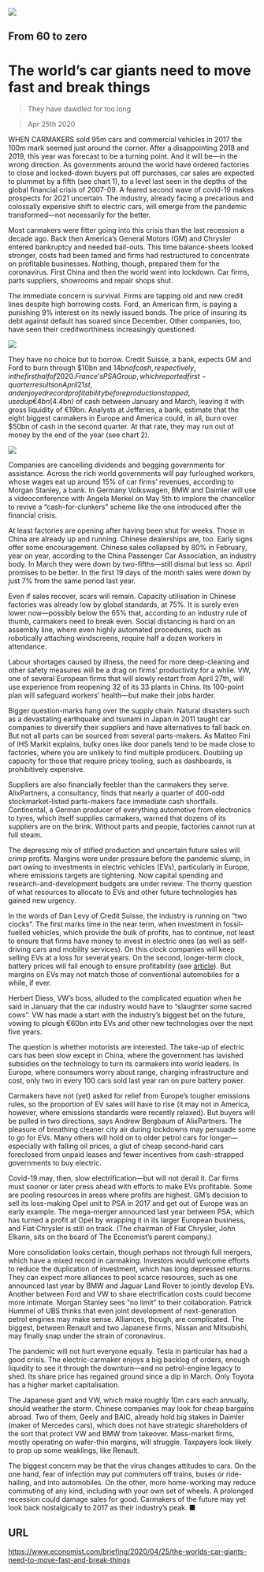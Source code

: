![](./images/20200425_BBP001_1.jpg)

## From 60 to zero

# The world’s car giants need to move fast and break things

> They have dawdled for too long

> Apr 25th 2020

WHEN CARMAKERS sold 95m cars and commercial vehicles in 2017 the 100m mark seemed just around the corner. After a disappointing 2018 and 2019, this year was forecast to be a turning point. And it will be—in the wrong direction. As governments around the world have ordered factories to close and locked-down buyers put off purchases, car sales are expected to plummet by a fifth (see chart 1), to a level last seen in the depths of the global financial crisis of 2007-09. A feared second wave of covid-19 makes prospects for 2021 uncertain. The industry, already facing a precarious and colossally expensive shift to electric cars, will emerge from the pandemic transformed—not necessarily for the better.

Most carmakers were fitter going into this crisis than the last recession a decade ago. Back then America’s General Motors (GM) and Chrysler entered bankruptcy and needed bail-outs. This time balance-sheets looked stronger, costs had been tamed and firms had restructured to concentrate on profitable businesses. Nothing, though, prepared them for the coronavirus. First China and then the world went into lockdown. Car firms, parts suppliers, showrooms and repair shops shut.

The immediate concern is survival. Firms are tapping old and new credit lines despite high borrowing costs. Ford, an American firm, is paying a punishing 9% interest on its newly issued bonds. The price of insuring its debt against default has soared since December. Other companies, too, have seen their creditworthiness increasingly questioned.

![](./images/20200425_BBC326_0.png)

They have no choice but to borrow. Credit Suisse, a bank, expects GM and Ford to burn through $10bn and $14bn of cash, respectively, in the first half of 2020. France’s PSA Group, which reported first-quarter results on April 21st, and enjoyed record profitability before production stopped, used up €4bn ($4.4bn) of cash between January and March, leaving it with gross liquidity of €19bn. Analysts at Jefferies, a bank, estimate that the eight biggest carmakers in Europe and America could, in all, burn over $50bn of cash in the second quarter. At that rate, they may run out of money by the end of the year (see chart 2).

![](./images/20200425_BBC325_0.png)

Companies are cancelling dividends and begging governments for assistance. Across the rich world governments will pay furloughed workers, whose wages eat up around 15% of car firms’ revenues, according to Morgan Stanley, a bank. In Germany Volkswagen, BMW and Daimler will use a videoconference with Angela Merkel on May 5th to implore the chancellor to revive a “cash-for-clunkers” scheme like the one introduced after the financial crisis.

At least factories are opening after having been shut for weeks. Those in China are already up and running. Chinese dealerships are, too. Early signs offer some encouragement. Chinese sales collapsed by 80% in February, year on year, according to the China Passenger Car Association, an industry body. In March they were down by two-fifths—still dismal but less so. April promises to be better. In the first 19 days of the month sales were down by just 7% from the same period last year.



Even if sales recover, scars will remain. Capacity utilisation in Chinese factories was already low by global standards, at 75%. It is surely even lower now—possibly below the 65% that, according to an industry rule of thumb, carmakers need to break even. Social distancing is hard on an assembly line, where even highly automated procedures, such as robotically attaching windscreens, require half a dozen workers in attendance.

Labour shortages caused by illness, the need for more deep-cleaning and other safety measures will be a drag on firms’ productivity for a while. VW, one of several European firms that will slowly restart from April 27th, will use experience from reopening 32 of its 33 plants in China. Its 100-point plan will safeguard workers’ health—but make their jobs harder.

Bigger question-marks hang over the supply chain. Natural disasters such as a devastating earthquake and tsunami in Japan in 2011 taught car companies to diversify their suppliers and have alternatives to fall back on. But not all parts can be sourced from several parts-makers. As Matteo Fini of IHS Markit explains, bulky ones like door panels tend to be made close to factories, where you are unlikely to find multiple producers. Doubling up capacity for those that require pricey tooling, such as dashboards, is prohibitively expensive.

Suppliers are also financially feebler than the carmakers they serve. AlixPartners, a consultancy, finds that nearly a quarter of 400-odd stockmarket-listed parts-makers face immediate cash shortfalls. Continental, a German producer of everything automotive from electronics to tyres, which itself supplies carmakers, warned that dozens of its suppliers are on the brink. Without parts and people, factories cannot run at full steam.

The depressing mix of stifled production and uncertain future sales will crimp profits. Margins were under pressure before the pandemic slump, in part owing to investments in electric vehicles (EVs), particularly in Europe, where emissions targets are tightening. Now capital spending and research-and-development budgets are under review. The thorny question of what resources to allocate to EVs and other future technologies has gained new urgency.

In the words of Dan Levy of Credit Suisse, the industry is running on “two clocks”. The first marks time in the near term, when investment in fossil-fuelled vehicles, which provide the bulk of profits, has to continue, not least to ensure that firms have money to invest in electric ones (as well as self-driving cars and mobility services). On this clock companies will keep selling EVs at a loss for several years. On the second, longer-term clock, battery prices will fall enough to ensure profitability (see [article](https://www.economist.com//briefing/2020/04/25/lithium-remains-the-car-battery-material-of-choice)). But margins on EVs may not match those of conventional automobiles for a while, if ever.

Herbert Diess, VW’s boss, alluded to the complicated equation when he said in January that the car industry would have to “slaughter some sacred cows”. VW has made a start with the industry’s biggest bet on the future, vowing to plough €60bn into EVs and other new technologies over the next five years.

The question is whether motorists are interested. The take-up of electric cars has been slow except in China, where the government has lavished subsidies on the technology to turn its carmakers into world leaders. In Europe, where consumers worry about range, charging infrastructure and cost, only two in every 100 cars sold last year ran on pure battery power.

Carmakers have not (yet) asked for relief from Europe’s tougher emissions rules, so the proportion of EV sales will have to rise (it may not in America, however, where emissions standards were recently relaxed). But buyers will be pulled in two directions, says Andrew Bergbaum of AlixPartners. The pleasure of breathing cleaner city air during lockdowns may persuade some to go for EVs. Many others will hold on to older petrol cars for longer—especially with falling oil prices, a glut of cheap second-hand cars foreclosed from unpaid leases and fewer incentives from cash-strapped governments to buy electric.

Covid-19 may, then, slow electrification—but will not derail it. Car firms must sooner or later press ahead with efforts to make EVs profitable. Some are pooling resources in areas where profits are highest. GM’s decision to sell its loss-making Opel unit to PSA in 2017 and get out of Europe was an early example. The mega-merger announced last year between PSA, which has turned a profit at Opel by wrapping it in its larger European business, and Fiat Chrysler is still on track. (The chairman of Fiat Chrysler, John Elkann, sits on the board of The Economist’s parent company.)

More consolidation looks certain, though perhaps not through full mergers, which have a mixed record in carmaking. Investors would welcome efforts to reduce the duplication of investment, which has long depressed returns. They can expect more alliances to pool scarce resources, such as one announced last year by BMW and Jaguar Land Rover to jointly develop EVs. Another between Ford and VW to share electrification costs could become more intimate. Morgan Stanley sees “no limit” to their collaboration. Patrick Hummel of UBS thinks that even joint development of next-generation petrol engines may make sense. Alliances, though, are complicated. The biggest, between Renault and two Japanese firms, Nissan and Mitsubishi, may finally snap under the strain of coronavirus.

The pandemic will not hurt everyone equally. Tesla in particular has had a good crisis. The electric-carmaker enjoys a big backlog of orders, enough liquidity to see it through the downturn—and no petrol-engine legacy to shed. Its share price has regained ground since a dip in March. Only Toyota has a higher market capitalisation.

The Japanese giant and VW, which make roughly 10m cars each annually, should weather the storm. Chinese companies may look for cheap bargains abroad. Two of them, Geely and BAIC, already hold big stakes in Daimler (maker of Mercedes cars), which does not have strategic shareholders of the sort that protect VW and BMW from takeover. Mass-market firms, mostly operating on wafer-thin margins, will struggle. Taxpayers look likely to prop up some weaklings, like Renault.

The biggest concern may be that the virus changes attitudes to cars. On the one hand, fear of infection may put commuters off trains, buses or ride-hailing, and into automobiles. On the other, more home-working may reduce commuting of any kind, including with your own set of wheels. A prolonged recession could damage sales for good. Carmakers of the future may yet look back nostalgically to 2017 as their industry’s peak. ■

## URL

https://www.economist.com/briefing/2020/04/25/the-worlds-car-giants-need-to-move-fast-and-break-things

